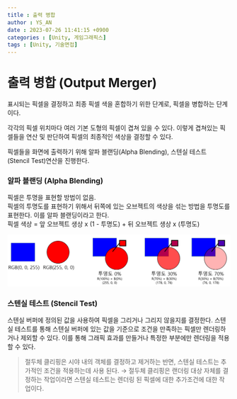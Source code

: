 ```yaml
---
title : 출력 병합
author : YS_AN
date : 2023-07-26 11:41:15 +0900
categories : [Unity, 게임그래픽스]
tags : [Unity, 기술면접]
---
```


# 출력 병합 (Output Merger)

표시되는 픽셀을 결정하고 최종 픽셀 색을 혼합하기 위한 단계로, 픽셀을 병합하는 단계이다. 

각각의 픽셀 위치마다 여러 기본 도형의 픽셀이 겹쳐 있을 수 있다. 이렇게 겹쳐있는 픽셀들을 연산 및 판단하여 픽셀의 최종적인 색상을 결정할 수 있다. 

픽셀들을 화면에 출력하기 위해 알파 블랜딩(Alpha Blending), 스텐실 테스트 (Stencil Test)연산을 진행한다. 

### 알파 블랜딩 (Alpha Blending)
픽셀은 투명을 표현할 방법이 없음. <br/>
픽셀의 투명도를 표현하기 위해서 뒤쪽에 있는 오브젝트의 색상을 섞는 방법을 투명도를 표현한다. 이를 알파 블랜딩이라고 한다. <br/>
픽셀 색상 = 앞 오브젝트 생상 x (1 - 투명도) + 뒤 오브젝트 생상 x (투명도) 

![알파 블랜딩 이미지](../../assets/img/post/Unity/GameGraphics/072601_OM_AlphaBlending.png)

### 스텐실 테스트 (Stencil Test)
스텐실 버퍼에 정의된 값을 사용하여 픽셀을 그리거나 그리지 않을지를 결정한다. 스텐실 테스트를 통해 스텐실 버퍼에 있는 값을 기준으로 조건을 만족하는 픽셀만 렌더링하거나 제외할 수 있다. 이를 통해 그래픽 효과를 만들거나 특정한 부분에만 렌더링을 적용할 수 있다. 

> 절두체 클리핑은 시야 내의 객체를 결정하고 제거하는 반면, 스텐실 테스트는 추가적인 조건을 적용하는데 사용 된다. 
> → 절두체 클리핑은 랜더링 대상 자체를 결정하는 작업이라면 스텐실 테스트는 렌더링 된 픽셀에 대한 추가조건에 대한 작업이다. 


